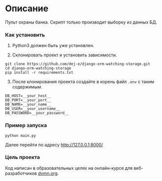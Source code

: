 # Описание

Пульт охраны банка. Скрипт только производит выборку из данных БД.

### Как установить

1. Python3 должен быть уже установлен.

2. Склонировать проект и установить зависимости.

```
git clone https://github.com/dej-e/django-orm-watching-storage.git
cd django-orm-watching-storage
pip install -r requirements.txt
```

3. После клонирования проекта создайте в корень файл ```.env``` с таким содержимым.

```
DB_HOST=__your_host__
DB_PORT=__your_port__
DB_NAME=__your_name__
DB_USER=__your_username__
DB_PASSWORD=__your_password__
```

### Пример запуска

```
python main.py
```

Далее перейти по адресу http://127.0.0.1:8000/

### Цель проекта

Код написан в образовательных целях на онлайн-курсе для веб-разработчиков [dvmn.org](https://dvmn.org/).
